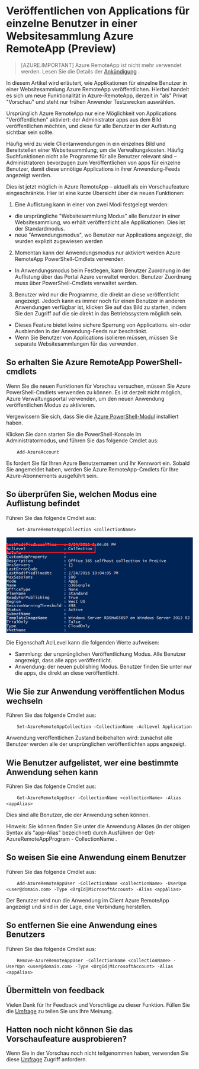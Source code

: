 <properties
   pageTitle="Veröffentlichen von Applications für einzelne Benutzer in einer Websitesammlung Azure RemoteApp (Preview) | Microsoft Azure"
   description="Erfahren Sie, wie Sie apps für einzelne Benutzer anstelle von je nach den Gruppen in Azure RemoteApp veröffentlichen können."
   services="remoteapp-preview"
   documentationCenter=""
   authors="piotrci"
   manager="mbaldwin"
   editor=""/>

<tags
   ms.service="remoteapp"
   ms.devlang="na"
   ms.topic="hero-article"
   ms.tgt_pltfrm="na"
   ms.workload="compute"
   ms.date="08/15/2016"
   ms.author="piotrci"/>

# <a name="publish-applications-to-individual-users-in-an-azure-remoteapp-collection-preview"></a>Veröffentlichen von Applications für einzelne Benutzer in einer Websitesammlung Azure RemoteApp (Preview)

> [AZURE.IMPORTANT]
> Azure RemoteApp ist nicht mehr verwendet werden. Lesen Sie die Details der [Ankündigung](https://go.microsoft.com/fwlink/?linkid=821148) .

In diesem Artikel wird erläutert, wie Applikationen für einzelne Benutzer in einer Websitesammlung Azure RemoteApp veröffentlichen. Hierbei handelt es sich um neue Funktionalität in Azure-RemoteApp, derzeit in "als" Privat "Vorschau" und steht nur frühen Anwender Testzwecken auswählen.

Ursprünglich Azure RemoteApp nur eine Möglichkeit von Applications "Veröffentlichen" aktiviert: der Administrator apps aus dem Bild veröffentlichen möchten, und diese für alle Benutzer in der Auflistung sichtbar sein sollte.

Häufig wird zu viele Clientanwendungen in ein einzelnes Bild und Bereitstellen einer Websitesammlung, um die Verwaltungskosten. Häufig Suchfunktionen nicht alle Programme für alle Benutzer relevant sind – Administratoren bevorzugen zum Veröffentlichen von apps für einzelne Benutzer, damit diese unnötige Applications in ihrer Anwendung-Feeds angezeigt werden.

Dies ist jetzt möglich in Azure RemoteApp – aktuell als ein Vorschaufeature eingeschränkte. Hier ist eine kurze Übersicht über die neuen Funktionen:

1. Eine Auflistung kann in einer von zwei Modi festgelegt werden:
 
  - die ursprüngliche "Websitesammlung Modus" alle Benutzer in einer Websitesammlung, wo erhält veröffentlicht alle Applikationen. Dies ist der Standardmodus.
  - neue "Anwendungsmodus", wo Benutzer nur Applications angezeigt, die wurden explizit zugewiesen werden

2. Momentan kann der Anwendungsmodus nur aktiviert werden Azure RemoteApp PowerShell-Cmdlets verwenden.

  - In Anwendungsmodus beim Festlegen, kann Benutzer Zuordnung in der Auflistung über das Portal Azure verwaltet werden. Benutzer Zuordnung muss über PowerShell-Cmdlets verwaltet werden.

3. Benutzer wird nur die Programme, die direkt an diese veröffentlicht angezeigt. Jedoch kann es immer noch für einen Benutzer in anderen Anwendungen verfügbar ist, klicken Sie auf das Bild zu starten, indem Sie den Zugriff auf die sie direkt in das Betriebssystem möglich sein.
  - Dieses Feature bietet keine sichere Sperrung von Applications. ein-oder Ausblenden in der Anwendung-Feeds nur beschränkt.
  - Wenn Sie Benutzer von Applications isolieren müssen, müssen Sie separate Websitesammlungen für das verwenden.

## <a name="how-to-get-azure-remoteapp-powershell-cmdlets"></a>So erhalten Sie Azure RemoteApp PowerShell-cmdlets

Wenn Sie die neuen Funktionen für Vorschau versuchen, müssen Sie Azure PowerShell-Cmdlets verwenden zu können. Es ist derzeit nicht möglich, Azure Verwaltungsportal verwenden, um den neuen Anwendung veröffentlichen Modus zu aktivieren.

Vergewissern Sie sich, dass Sie die [Azure PowerShell-Modul](../powershell-install-configure.md) installiert haben.

Klicken Sie dann starten Sie die PowerShell-Konsole im Administratormodus, und führen Sie das folgende Cmdlet aus:

        Add-AzureAccount

Es fordert Sie für Ihren Azure Benutzernamen und Ihr Kennwort ein. Sobald Sie angemeldet haben, werden Sie Azure RemoteApp-Cmdlets für Ihre Azure-Abonnements ausgeführt sein.

## <a name="how-to-check-which-mode-a-collection-is-in"></a>So überprüfen Sie, welchen Modus eine Auflistung befindet

Führen Sie das folgende Cmdlet aus:

        Get-AzureRemoteAppCollection <collectionName>

![Überprüfen Sie den Modus für die Websitesammlung](./media/remoteapp-perapp/araacllelvel.png)

Die Eigenschaft AclLevel kann die folgenden Werte aufweisen:

- Sammlung: der ursprünglichen Veröffentlichung Modus. Alle Benutzer angezeigt, dass alle apps veröffentlicht.
- Anwendung: der neuen publishing Modus. Benutzer finden Sie unter nur die apps, die direkt an diese veröffentlicht.

## <a name="how-to-switch-to-application-publishing-mode"></a>Wie Sie zur Anwendung veröffentlichen Modus wechseln

Führen Sie das folgende Cmdlet aus:

        Set-AzureRemoteAppCollection -CollectionName -AclLevel Application

Anwendung veröffentlichen Zustand beibehalten wird: zunächst alle Benutzer werden alle der ursprünglichen veröffentlichten apps angezeigt.

## <a name="how-to-list-users-who-can-see-a-specific-application"></a>Wie Benutzer aufgelistet, wer eine bestimmte Anwendung sehen kann

Führen Sie das folgende Cmdlet aus:

        Get-AzureRemoteAppUser -CollectionName <collectionName> -Alias <appAlias>

Dies sind alle Benutzer, die der Anwendung sehen können.

Hinweis: Sie können finden Sie unter die Anwendung Aliases (in der obigen Syntax als "app-Alias" bezeichnet) durch Ausführen der Get-AzureRemoteAppProgram - CollectionName <collectionName>.

## <a name="how-to-assign-an-application-to-a-user"></a>So weisen Sie eine Anwendung einem Benutzer

Führen Sie das folgende Cmdlet aus:

        Add-AzureRemoteAppUser -CollectionName <collectionName> -UserUpn <user@domain.com> -Type <OrgId|MicrosoftAccount> -Alias <appAlias>

Der Benutzer wird nun die Anwendung im Client Azure RemoteApp angezeigt und sind in der Lage, eine Verbindung herstellen.

## <a name="how-to-remove-an-application-from-a-user"></a>So entfernen Sie eine Anwendung eines Benutzers

Führen Sie das folgende Cmdlet aus:

        Remove-AzureRemoteAppUser -CollectionName <collectionName> -UserUpn <user@domain.com> -Type <OrgId|MicrosoftAccount> -Alias <appAlias>

## <a name="providing-feedback"></a>Übermitteln von feedback
Vielen Dank für Ihr Feedback und Vorschläge zu dieser Funktion. Füllen Sie die [Umfrage](http://www.instant.ly/s/FDdrb) zu teilen Sie uns Ihre Meinung.

## <a name="havent-had-a-chance-to-try-the-preview-feature"></a>Hatten noch nicht können Sie das Vorschaufeature ausprobieren?
Wenn Sie in der Vorschau noch nicht teilgenommen haben, verwenden Sie diese [Umfrage](http://www.instant.ly/s/AY83p) Zugriff anfordern.
